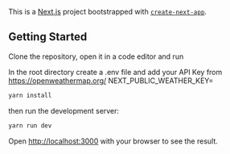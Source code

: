 This is a [Next.js](https://nextjs.org/) project bootstrapped with [`create-next-app`](https://github.com/vercel/next.js/tree/canary/packages/create-next-app).

## Getting Started

Clone the repository, open it in a code editor and run

In the root directory create a .env file and add your API Key from https://openweathermap.org/
NEXT_PUBLIC_WEATHER_KEY=<Your API Key>

```bash 
yarn install
```

then run the development server:

```bash
yarn run dev
```

Open [http://localhost:3000](http://localhost:3000) with your browser to see the result.

